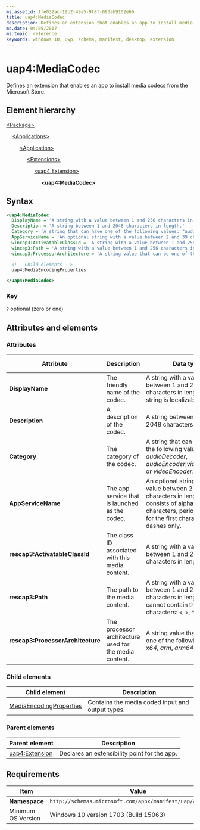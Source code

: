 ```yaml
---
ms.assetid: 1fe032ac-19b2-49a5-9f8f-093ab9102e66
title: uap4:MediaCodec
description: Defines an extension that enables an app to install media codecs from the Microsoft Store.
ms.date: 04/05/2017
ms.topic: reference
keywords: windows 10, uwp, schema, manifest, desktop, extension 
---
```


# uap4:MediaCodec

Defines an extension that enables an app to install media codecs from the Microsoft Store.

## Element hierarchy

[\<Package\>](element-package.md)

&nbsp;&nbsp;&nbsp;&nbsp;[\<Applications\>](element-applications.md)

&nbsp;&nbsp;&nbsp;&nbsp; &nbsp;&nbsp;&nbsp;&nbsp;[\<Application\>](element-application.md)

&nbsp;&nbsp;&nbsp;&nbsp; &nbsp;&nbsp;&nbsp;&nbsp; &nbsp;&nbsp;&nbsp;&nbsp;[\<Extensions\>](element-1-extensions.md)

&nbsp;&nbsp;&nbsp;&nbsp; &nbsp;&nbsp;&nbsp;&nbsp; &nbsp;&nbsp;&nbsp;&nbsp; &nbsp;&nbsp;&nbsp;&nbsp;[\<uap4:Extension\>](element-uap4-extension.md)

&nbsp;&nbsp;&nbsp;&nbsp; &nbsp;&nbsp;&nbsp;&nbsp; &nbsp;&nbsp;&nbsp;&nbsp; &nbsp;&nbsp;&nbsp;&nbsp; &nbsp;&nbsp;&nbsp;&nbsp;**\<uap4:MediaCodec\>**

## Syntax

```xml
<uap4:MediaCodec
  DisplayName = 'A string with a value between 1 and 256 characters in length. This string is localizable.'
  Description = 'A string between 1 and 2048 characters in length.'
  Category = 'A string that can have one of the following values: "audioDecoder", "audioEncoder","videoDecoder", or "videoEncoder".'
  AppServiceName = 'An optional string with a value between 2 and 39 characters in length that consists of alphanumeric characters, periods (except for the first character), and dashes only.' 
  wincap3:ActivatableClassId = 'A string with a value between 1 and 255 characters in length.'
  wincap3:Path = 'A string with a value between 1 and 256 characters in length that cannot contain these characters: <, >, ", |, ?, or *.'
  wincap3:ProcessorArchitecture = 'A string value that can be one of the following: "x86", "x64", "arm", "arm64", or "neutral".' >

  <!-- Child elements -->
  uap4:MediaEncodingProperties

</uap4:MediaCodec>                   
```

### Key

`?` optional (zero or one)

## Attributes and elements

### Attributes

| Attribute | Description | Data type | Required | Default value |
|-|-|-|-|-|
| **DisplayName** | The friendly name of the codec. | A string with a value between 1 and 256 characters in length. This string is localizable. | Yes |  |
| **Description** | A description of the codec. | A string between 1 and 2048 characters in length. | Yes |  |
| **Category** | The category of the codec. | A string that can have one of the following values: *audioDecoder*, *audioEncoder*,*videoDecoder*, or *videoEncoder*. | Yes |  |
| **AppServiceName** | The app service that is launched as the codec. | An optional string with a value between 2 and 39 characters in length that consists of alphanumeric characters, periods (except for the first character), and dashes only. | No |  |
| **rescap3:ActivatableClassId** | The class ID associated with this media content. | A string with a value between 1 and 255 characters in length. | No |
| **rescap3:Path** | The path to the media content. | A string with a value between 1 and 256 characters in length that cannot contain these characters: `<`, `>`, `"`, `|`, `?`, or `*`. | No |
| **rescap3:ProcessorArchitecture** | The processor architecture used for the media content. | A string value that can be one of the following: *x86*, *x64*, *arm*, *arm64*, or *neutral*. | No |


### Child elements

| Child element | Description |
|-|-|
| [MediaEncodingProperties](element-uap4-MediaEncodingProperties.md) | Contains the media coded input and output types. |

### Parent elements

| Parent element | Description |
|-|-|
| [uap4:Extension](element-uap4-extension.md) | Declares an extensibility point for the app. |

## Requirements

| Item | Value |
|--|--|
| **Namespace** | `http://schemas.microsoft.com/appx/manifest/uap/windows10/4` |
| Minimum OS Version | Windows 10 version 1703 (Build 15063) |
